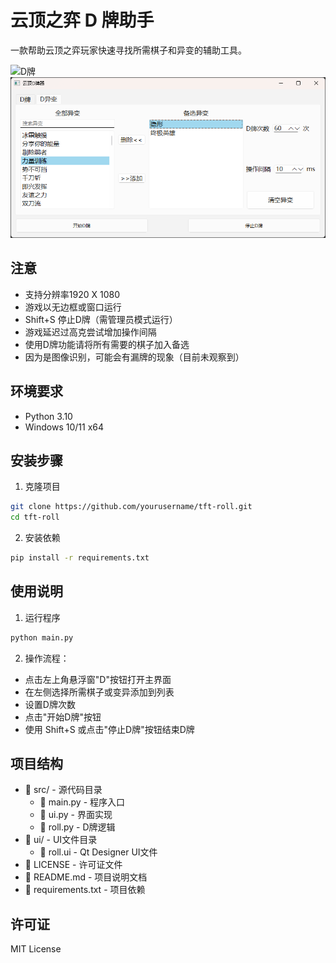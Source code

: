 # 云顶之弈 D 牌助手

一款帮助云顶之弈玩家快速寻找所需棋子和异变的辅助工具。

![D牌](img/D牌.png)
![D异变](img/D异变.png)

## 注意

- 支持分辨率1920 X 1080
- 游戏以无边框或窗口运行
- Shift+S 停止D牌（需管理员模式运行）
- 游戏延迟过高克尝试增加操作间隔
- 使用D牌功能请将所有需要的棋子加入备选
- 因为是图像识别，可能会有漏牌的现象（目前未观察到）

## 环境要求

- Python 3.10
- Windows 10/11 x64

## 安装步骤

1. 克隆项目
```bash
git clone https://github.com/yourusername/tft-roll.git
cd tft-roll
```

2. 安装依赖
```bash
pip install -r requirements.txt
```
## 使用说明

1. 运行程序
```bash
python main.py
```

2. 操作流程：
- 点击左上角悬浮窗"D"按钮打开主界面
- 在左侧选择所需棋子或变异添加到列表
- 设置D牌次数
- 点击"开始D牌"按钮
- 使用 Shift+S 或点击"停止D牌"按钮结束D牌

## 项目结构

* 📁 src/ - 源代码目录  
  * 📄 main.py - 程序入口
  * 📄 ui.py - 界面实现
  * 📄 roll.py - D牌逻辑
* 📁 ui/ - UI文件目录
  * 📄 roll.ui - Qt Designer UI文件
* 📄 LICENSE - 许可证文件
* 📄 README.md - 项目说明文档
* 📄 requirements.txt - 项目依赖

## 许可证

MIT License

